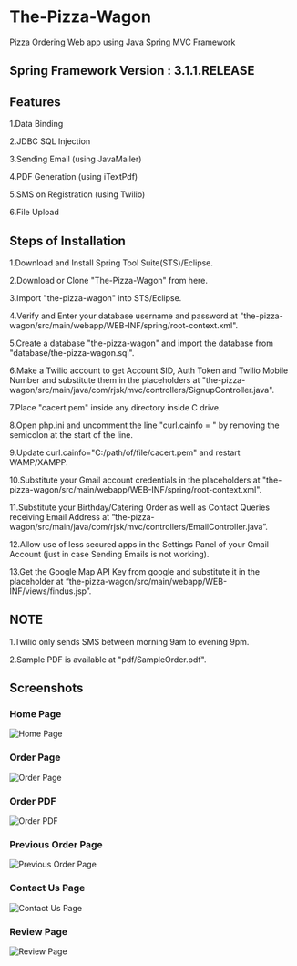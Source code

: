 # The-Pizza-Wagon

Pizza Ordering Web app using Java Spring MVC Framework

## Spring Framework Version : 3.1.1.RELEASE 

## Features

1.Data Binding

2.JDBC SQL Injection

3.Sending Email (using JavaMailer)

4.PDF Generation (using iTextPdf)

5.SMS on Registration (using Twilio)

6.File Upload

## Steps of Installation 

1.Download and Install Spring Tool Suite(STS)/Eclipse.

2.Download or Clone "The-Pizza-Wagon" from here.

3.Import "the-pizza-wagon" into STS/Eclipse.

4.Verify and Enter your database username and password at "the-pizza-wagon/src/main/webapp/WEB-INF/spring/root-context.xml".

5.Create a database "the-pizza-wagon" and import the database from "database/the-pizza-wagon.sql".

6.Make a Twilio account to get Account SID, Auth Token and Twilio Mobile Number and substitute them in the placeholders at "the-pizza-wagon/src/main/java/com/rjsk/mvc/controllers/SignupController.java".

7.Place "cacert.pem" inside any directory inside C drive.

8.Open php.ini and uncomment the line "curl.cainfo = " by removing the semicolon at the start of the line.

9.Update curl.cainfo="C:/path/of/file/cacert.pem" and restart WAMP/XAMPP.

10.Substitute your Gmail account credentials in the placeholders at "the-pizza-wagon/src/main/webapp/WEB-INF/spring/root-context.xml".

11.Substitute your Birthday/Catering Order as well as Contact Queries receiving Email Address at “the-pizza-wagon/src/main/java/com/rjsk/mvc/controllers/EmailController.java”.

12.Allow use of less secured apps in the Settings Panel of your Gmail Account (just in case Sending Emails is not working).

13.Get the Google Map API Key from google and substitute it in the placeholder at “the-pizza-wagon/src/main/webapp/WEB-INF/views/findus.jsp”.

## NOTE 

1.Twilio only sends SMS between morning 9am to evening 9pm.

2.Sample PDF is available at "pdf/SampleOrder.pdf".

## Screenshots

### Home Page

![Home Page](/screenshots/Home%20Page.PNG)

### Order Page

![Order Page](/screenshots/Order%20Page.PNG)

### Order PDF

![Order PDF](/screenshots/Order%20PDF.PNG)

### Previous Order Page

![Previous Order Page](/screenshots/Previous%20Order%20Page.PNG)

### Contact Us Page

![Contact Us Page](/screenshots/Contact%20Us%20Page.PNG)

### Review Page

![Review Page](/screenshots/Review%20Page.PNG)
